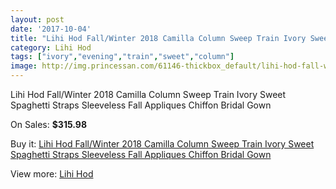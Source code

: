 ```yaml
---
layout: post
date: '2017-10-04'
title: "Lihi Hod Fall/Winter 2018 Camilla Column Sweep Train Ivory Sweet Spaghetti Straps Sleeveless Fall Appliques Chiffon Bridal Gown"
category: Lihi Hod
tags: ["ivory","evening","train","sweet","column"]
image: http://img.princessan.com/61146-thickbox_default/lihi-hod-fall-winter-2018-camilla-column-sweep-train-ivory-sweet-spaghetti-straps-sleeveless-fall-appliques-chiffon-bridal-gown.jpg
---
```

Lihi Hod Fall/Winter 2018 Camilla Column Sweep Train Ivory Sweet Spaghetti Straps Sleeveless Fall Appliques Chiffon Bridal Gown

On Sales: **$315.98**
<a href="https://www.princessan.com/en/lihi-hod/27200-lihi-hod-fall-winter-2018-camilla-column-sweep-train-ivory-sweet-spaghetti-straps-sleeveless-fall-appliques-chiffon-bridal-gown.html"><amp-img layout="responsive" width="600" height="600" src="//img.princessan.com/61146-thickbox_default/lihi-hod-fall-winter-2018-camilla-column-sweep-train-ivory-sweet-spaghetti-straps-sleeveless-fall-appliques-chiffon-bridal-gown.jpg" alt="Lihi Hod Fall/Winter 2018 Camilla Column Sweep Train Ivory Sweet Spaghetti Straps Sleeveless Fall Appliques Chiffon Bridal Gown 0" /></a>
<a href="https://www.princessan.com/en/lihi-hod/27200-lihi-hod-fall-winter-2018-camilla-column-sweep-train-ivory-sweet-spaghetti-straps-sleeveless-fall-appliques-chiffon-bridal-gown.html"><amp-img layout="responsive" width="600" height="600" src="//img.princessan.com/61152-thickbox_default/lihi-hod-fall-winter-2018-camilla-column-sweep-train-ivory-sweet-spaghetti-straps-sleeveless-fall-appliques-chiffon-bridal-gown.jpg" alt="Lihi Hod Fall/Winter 2018 Camilla Column Sweep Train Ivory Sweet Spaghetti Straps Sleeveless Fall Appliques Chiffon Bridal Gown 1" /></a>
<a href="https://www.princessan.com/en/lihi-hod/27200-lihi-hod-fall-winter-2018-camilla-column-sweep-train-ivory-sweet-spaghetti-straps-sleeveless-fall-appliques-chiffon-bridal-gown.html"><amp-img layout="responsive" width="600" height="600" src="//img.princessan.com/61151-thickbox_default/lihi-hod-fall-winter-2018-camilla-column-sweep-train-ivory-sweet-spaghetti-straps-sleeveless-fall-appliques-chiffon-bridal-gown.jpg" alt="Lihi Hod Fall/Winter 2018 Camilla Column Sweep Train Ivory Sweet Spaghetti Straps Sleeveless Fall Appliques Chiffon Bridal Gown 2" /></a>
<a href="https://www.princessan.com/en/lihi-hod/27200-lihi-hod-fall-winter-2018-camilla-column-sweep-train-ivory-sweet-spaghetti-straps-sleeveless-fall-appliques-chiffon-bridal-gown.html"><amp-img layout="responsive" width="600" height="600" src="//img.princessan.com/61150-thickbox_default/lihi-hod-fall-winter-2018-camilla-column-sweep-train-ivory-sweet-spaghetti-straps-sleeveless-fall-appliques-chiffon-bridal-gown.jpg" alt="Lihi Hod Fall/Winter 2018 Camilla Column Sweep Train Ivory Sweet Spaghetti Straps Sleeveless Fall Appliques Chiffon Bridal Gown 3" /></a>
<a href="https://www.princessan.com/en/lihi-hod/27200-lihi-hod-fall-winter-2018-camilla-column-sweep-train-ivory-sweet-spaghetti-straps-sleeveless-fall-appliques-chiffon-bridal-gown.html"><amp-img layout="responsive" width="600" height="600" src="//img.princessan.com/61149-thickbox_default/lihi-hod-fall-winter-2018-camilla-column-sweep-train-ivory-sweet-spaghetti-straps-sleeveless-fall-appliques-chiffon-bridal-gown.jpg" alt="Lihi Hod Fall/Winter 2018 Camilla Column Sweep Train Ivory Sweet Spaghetti Straps Sleeveless Fall Appliques Chiffon Bridal Gown 4" /></a>
<a href="https://www.princessan.com/en/lihi-hod/27200-lihi-hod-fall-winter-2018-camilla-column-sweep-train-ivory-sweet-spaghetti-straps-sleeveless-fall-appliques-chiffon-bridal-gown.html"><amp-img layout="responsive" width="600" height="600" src="//img.princessan.com/61148-thickbox_default/lihi-hod-fall-winter-2018-camilla-column-sweep-train-ivory-sweet-spaghetti-straps-sleeveless-fall-appliques-chiffon-bridal-gown.jpg" alt="Lihi Hod Fall/Winter 2018 Camilla Column Sweep Train Ivory Sweet Spaghetti Straps Sleeveless Fall Appliques Chiffon Bridal Gown 5" /></a>
<a href="https://www.princessan.com/en/lihi-hod/27200-lihi-hod-fall-winter-2018-camilla-column-sweep-train-ivory-sweet-spaghetti-straps-sleeveless-fall-appliques-chiffon-bridal-gown.html"><amp-img layout="responsive" width="600" height="600" src="//img.princessan.com/61147-thickbox_default/lihi-hod-fall-winter-2018-camilla-column-sweep-train-ivory-sweet-spaghetti-straps-sleeveless-fall-appliques-chiffon-bridal-gown.jpg" alt="Lihi Hod Fall/Winter 2018 Camilla Column Sweep Train Ivory Sweet Spaghetti Straps Sleeveless Fall Appliques Chiffon Bridal Gown 6" /></a>

Buy it: [Lihi Hod Fall/Winter 2018 Camilla Column Sweep Train Ivory Sweet Spaghetti Straps Sleeveless Fall Appliques Chiffon Bridal Gown](https://www.princessan.com/en/lihi-hod/27200-lihi-hod-fall-winter-2018-camilla-column-sweep-train-ivory-sweet-spaghetti-straps-sleeveless-fall-appliques-chiffon-bridal-gown.html "Lihi Hod Fall/Winter 2018 Camilla Column Sweep Train Ivory Sweet Spaghetti Straps Sleeveless Fall Appliques Chiffon Bridal Gown")

View more: [Lihi Hod](https://www.princessan.com/en/254-lihi-hod "Lihi Hod")